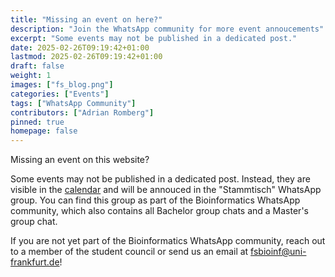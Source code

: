 ```yaml
---
title: "Missing an event on here?"
description: "Join the WhatsApp community for more event annoucements"
excerpt: "Some events may not be published in a dedicated post."
date: 2025-02-26T09:19:42+01:00
lastmod: 2025-02-26T09:19:42+01:00
draft: false
weight: 1
images: ["fs_blog.png"]
categories: ["Events"]
tags: ["WhatsApp Community"]
contributors: ["Adrian Romberg"]
pinned: true
homepage: false
---
```


Missing an event on this website?

Some events may not be published in a dedicated post. Instead, they are visible in the [calendar](/calendar) and will be annouced in the "Stammtisch" WhatsApp group. You can find this group as part of the Bioinformatics WhatsApp community, which also contains all Bachelor group chats and a Master's group chat.

If you are not yet part of the Bioinformatics WhatsApp community, reach out to a member of the student council or send us an email at [fsbioinf@uni-frankfurt.de](mailto:fsbioinf@uni-frankfurt.de)!